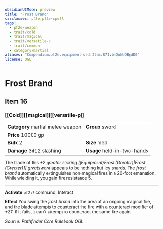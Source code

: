 ```yaml
---
obsidianUIMode: preview
title: "Frost Brand"
cssclasses: pf2e,pf2e-spell
tags:
  - pf2e/weapon
  - trait/cold
  - trait/magical
  - trait/versatile-p
  - trait/common
  - category/martial
aliases: "Compendium.pf2e.equipment-srd.Item.87IvbaQnkUOBgdD0"
license: OGL
---
```

# Frost Brand
## Item 16
### [[Cold]][[magical]][[versatile-p]]

|  |  |
| -- | -- |
| **Category** martial melee weapon | **Group** sword |
| **Price** 10000 gp |  |
| **Bulk** 2 | **Size** med |
| **Damage** 3d12 slashing  | **Usage** held-in-two-hands |



The blade of this _+2 greater striking [[Equipment/Frost (Greater)|Frost (Greater)]] greatsword_ appears to be nothing but icy shards. The _frost brand_ automatically extinguishes non-magical fires in a 20-foot emanation. While wielding it, you gain fire resistance 5.

* * *

**Activate** `pf2:2` command, Interact

**Effect** You swing the _frost brand_ into the area of an ongoing magical fire, and the blade attempts to counteract the fire with a counteract modifier of +27. If it fails, it can't attempt to counteract the same fire again.

*Source: Pathfinder Core Rulebook*
*OGL*